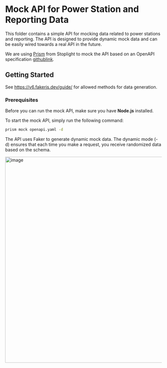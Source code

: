 # Mock API for Power Station and Reporting Data

This folder contains a simple API for mocking data related to power stations and reporting. The API is designed to provide dynamic mock data and can be easily wired towards a real API in the future.

We are using [Prism](https://stoplight.io/open-source/prism) from Stoplight to mock the API based on an OpenAPI specification [githublink](https://github.com/stoplightio/prism).

## Getting Started

See https://v6.fakerjs.dev/guide/ for allowed methods for data generation.

### Prerequisites

Before you can run the mock API, make sure you have **Node.js** installed.

To start the mock API, simply run the following command:

```bash
prism mock openapi.yaml -d
```

The API uses Faker to generate dynamic mock data. The dynamic mode (-d) ensures that each time you make a request, you receive randomized data based on the schema.

<img width="660" alt="image" src="https://github.com/user-attachments/assets/07c446ef-63e6-4ce5-9cc9-0f155ed498a2">
